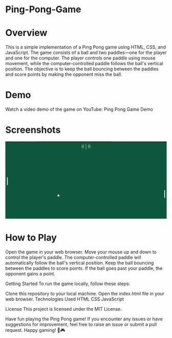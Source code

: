 # Ping-Pong-Game

# Overview
This is a simple implementation of a Ping Pong game using HTML, CSS, and JavaScript. The game consists of a ball and two paddles—one for the player and one for the computer. The player controls one paddle using mouse movement, while the computer-controlled paddle follows the ball's vertical position. The objective is to keep the ball bouncing between the paddles and score points by making the opponent miss the ball.

# Demo
Watch a video demo of the game on YouTube: Ping Pong Game Demo


# Screenshots

![Start Screen](https://github.com/akritimangal/Ping-Pong-Game/blob/main/images/pp1.jpg?raw=true)

# How to Play
Open the game in your web browser.
Move your mouse up and down to control the player's paddle.
The computer-controlled paddle will automatically follow the ball's vertical position.
Keep the ball bouncing between the paddles to score points.
If the ball goes past your paddle, the opponent gains a point.

Getting Started
To run the game locally, follow these steps:

Clone this repository to your local machine.
Open the index.html file in your web browser.
Technologies Used
HTML
CSS
JavaScript


License
This project is licensed under the MIT License.

Have fun playing the Ping Pong game! If you encounter any issues or have suggestions for improvement, feel free to raise an issue or submit a pull request. Happy gaming! 🏓🎮
